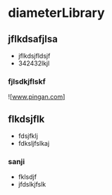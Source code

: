 # diameterLibrary
## jflkdsafjlsa
- jflkdsjfldsjf
- 342432lkjl
### fjlsdkjflskf
![www.pingan.com]
## flkdsjflk
* fdsjfklj
* fdksljfslkaj
### sanji
- fklsdjf
- jfdslkjfslk
